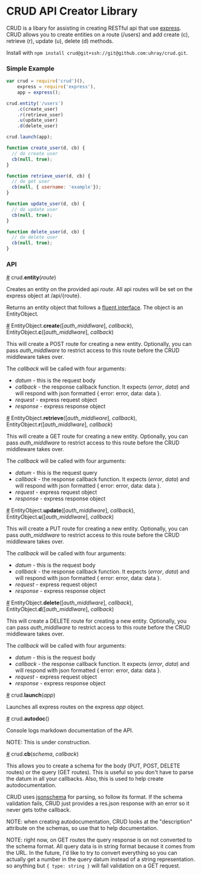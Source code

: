 CRUD API Creator Library
====

CRUD is a libary for assisting in creating RESTful api that use [express](https://github.com/visionmedia/express). CRUD allows you to create entities on a route (/users) and add create (c), retrieve (r), update (u), delete (d) methods.

Install with `npm install crud@git+ssh://git@github.com:uhray/crud.git`.


### Simple Example

```js
var crud = require('crud')(),
    express = require('express'),
    app = express();

crud.entity('/users')
    .c(create_user)
    .r(retrieve_user)
    .u(update_user)
    .d(delete_user)

crud.launch(app);

function create_user(d, cb) {
  // do create user
  cb(null, true);
}

function retrieve_user(d, cb) {
  // do get user
  cb(null, { username: 'example'});
}

function update_user(d, cb) {
  // do update user
  cb(null, true);
}

function delete_user(d, cb) {
  // do delete user
  cb(null, true);
}

```

### API

<a name="entity" href="#entity">#</a> crud.<b>entity</b>(<i>route</i>)

Creates an entity on the provided api <i>route</i>. All api routes will be set on the express object at /api/{route}.

Returns an entity object that follows a [fluent interface](http://en.wikipedia.org/wiki/Fluent_interface). The object is an EntityObject.

<a name="entity-c" href="#entity-c">#</a> EntityObject.<b>create</b>([<i>auth_middlware</i>], <i>callback</i>), EntityObject.<b>c</b>([<i>auth_middlware</i>], <i>callback</i>)

This will create a POST route for creating a new entity. Optionally, you can pass <i>auth_middlware</i> to restrict access to this route before the CRUD middleware takes over.

The <i>callback</i> will be called with four arguments:

* <i>datum</i> - this is the request body
* <i>callback</i> - the response callback function. It expects (<i>error</i>, <i>data</i>) and will respond with json formatted { error: error, data: data }.
* <i>request</i> - express request object
* <i>response</i> - express response object

<a name="entity-r" href="#entity-r">#</a> EntityObject.<b>retrieve</b>([<i>auth_middlware</i>], <i>callback</i>), EntityObject.<b>r</b>([<i>auth_middlware</i>], <i>callback</i>)

This will create a GET route for creating a new entity. Optionally, you can pass <i>auth_middlware</i> to restrict access to this route before the CRUD middleware takes over.

The <i>callback</i> will be called with four arguments:

* <i>datum</i> - this is the request query
* <i>callback</i> - the response callback function. It expects (<i>error</i>, <i>data</i>) and will respond with json formatted { error: error, data: data }.
* <i>request</i> - express request object
* <i>response</i> - express response object

<a name="entity-u" href="#entity-u">#</a> EntityObject.<b>update</b>([<i>auth_middlware</i>], <i>callback</i>), EntityObject.<b>u</b>([<i>auth_middlware</i>], <i>callback</i>)

This will create a PUT route for creating a new entity. Optionally, you can pass <i>auth_middlware</i> to restrict access to this route before the CRUD middleware takes over.

The <i>callback</i> will be called with four arguments:

* <i>datum</i> - this is the request body
* <i>callback</i> - the response callback function. It expects (<i>error</i>, <i>data</i>) and will respond with json formatted { error: error, data: data }.
* <i>request</i> - express request object
* <i>response</i> - express response object

<a name="entity-d" href="#entity-d">#</a> EntityObject.<b>delete</b>([<i>auth_middlware</i>], <i>callback</i>), EntityObject.<b>d</b>([<i>auth_middlware</i>], <i>callback</i>)

This will create a DELETE route for creating a new entity. Optionally, you can pass <i>auth_middlware</i> to restrict access to this route before the CRUD middleware takes over.

The <i>callback</i> will be called with four arguments:

* <i>datum</i> - this is the request body
* <i>callback</i> - the response callback function. It expects (<i>error</i>, <i>data</i>) and will respond with json formatted { error: error, data: data }.
* <i>request</i> - express request object
* <i>response</i> - express response object

<a name="launch" href="#launch">#</a> crud.<b>launch</b>(<i>app</i>)

Launches all express routes on the express <i>app</i> object.

<a name="autodoc" href="#autodoc">#</a> crud.<b>autodoc</b>()

Console logs markdown documentation of the API.

NOTE: This is under construction.

<a name="cb" href="#cb">#</a> crud.<b>cb</b>(<i>schema</i>, <i>callback</i>)

This allows you to create a schema for the body (PUT, POST, DELETE routes) or the query (GET routes). This is useful so you don't have to parse the datum in all your callbacks. Also, this is used to help create autodocumentation.

CRUD uses [jsonschema](https://github.com/tdegrunt/jsonschema) for parsing, so follow its format. If the schema validation fails, CRUD just provides a res.json response with an error so it never gets tothe callback.

NOTE: when creating autodocumentation, CRUD looks at the "description" attribute on the schemas, so use that to help documentation.

NOTE: right now, on GET routes the query response is on not converted to the schema format. All query data is in string format because it comes from the URL. In the future, I'd like to try to convert everything so you can actually get a number in the query datum instead of a string representation. so anything but `{ type: string }` will fail validation on a GET request.


